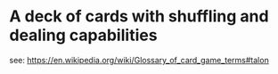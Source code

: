 # A deck of cards with shuffling and dealing capabilities


see: https://en.wikipedia.org/wiki/Glossary_of_card_game_terms#talon


